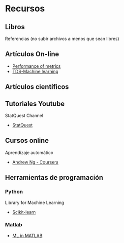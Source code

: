 # Recursos

## Libros

Referencias (no subir archivos a menos que sean libres)

## Artículos On-line

-	[Performance of metrics](https://medium.com/thalus-ai/performance-metrics-for-classification-problems-in-machine-learning-part-i-b085d432082b)
-	[TDS-Machine learning](https://towardsdatascience.com/machine-learning/home)

## Artículos científicos

## Tutoriales Youtube
StatQuest Channel
-	[StatQuest](https://www.youtube.com/user/joshstarmer)

## Cursos online
Aprendizaje automático
- [Andrew Ng - Coursera](https://www.coursera.org/learn/machine-learning)

## Herramientas de programación

### Python
Library for Machine Learning
-	[Scikit-learn](https://scikit-learn.org/stable/)

### Matlab
- [ML in MATLAB](https://www.mathworks.com/solutions/machine-learning.html)
